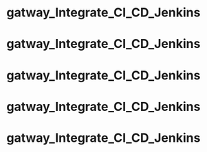 # gatway_Integrate_CI_CD_Jenkins
# gatway_Integrate_CI_CD_Jenkins
# gatway_Integrate_CI_CD_Jenkins
# gatway_Integrate_CI_CD_Jenkins
# gatway_Integrate_CI_CD_Jenkins
